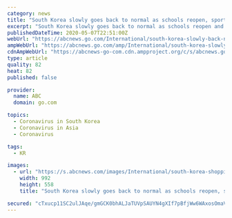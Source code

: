 ```yaml
---
category: news
title: "South Korea slowly goes back to normal as schools reopen, sports games begin"
excerpt: "South Korea slowly goes back to normal as schools reopen and sports games begin, however, guidelines remain in place to combat the spread of COVID-19."
publishedDateTime: 2020-05-07T22:51:00Z
webUrl: "https://abcnews.go.com/International/south-korea-slowly-back-normal-schools-reopen-sports/story?id=70554364"
ampWebUrl: "https://abcnews.go.com/amp/International/south-korea-slowly-back-normal-schools-reopen-sports/story?id=70554364"
cdnAmpWebUrl: "https://abcnews-go-com.cdn.ampproject.org/c/s/abcnews.go.com/amp/International/south-korea-slowly-back-normal-schools-reopen-sports/story?id=70554364"
type: article
quality: 82
heat: 82
published: false

provider:
  name: ABC
  domain: go.com

topics:
  - Coronavirus in South Korea
  - Coronavirus in Asia
  - Coronavirus

tags:
  - KR

images:
  - url: "https://s.abcnews.com/images/International/south-korea-shopping-gty-jt-200507_hpMain_16x9_992.jpg"
    width: 992
    height: 558
    title: "South Korea slowly goes back to normal as schools reopen, sports games begin"

secured: "cTxucp11SC2ulJAqe/gmGCK0bhALJaTUVpSAUYN4gXIf7pBfjWw6WAxosOmaVcOBBt6wGA++cEpxgHQIculJCLtHm+JamFW18k16e/hU3QKQqL3RjJ3NkZOlnvh3BwpvrorQWCUvl5zRkxcJ963y/mzLb3Zr+HerUHIGBw1l+aGw+Tdm4cg51hnkkr1FTucTu7EyiHf7Sjbs8DfPPCCZUL2CBWpXLkBfIaWYQWehTStP2nEZs8s9dSYWV8oz3PrDEbgSgD9aniRrVOtdY0iMdNIppo7gFK3XbWmeItz+C/Gw+3Xv0wtoIvzd7e5Nee/g88MdHRLS6FgG7msrGsO4sTPnwAbmHbTrcwL+/t7XvoLj731SqA7w9zROsaS0qK4DH3V8KeN60gf7KehwB9yHfvu1YRe/C2/BcvfcvzWzB2cAoLx6G+yCXQwIP8Mr1BL2p9fXpG9xlQJBoqqW8Mse0PNbOD0zdt0EWu4nsVnq02Y=;fCtMw6HB6zx4zWCiEpsPGg=="
---
```


